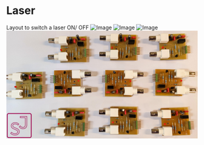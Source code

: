# Laser
Layout to switch a laser ON/ OFF
![Image](20230604-IMG_1215.jpg)
![Image](20230604-IMG_1216.jpg)
![Image](1687765367749.jpg)
![Image](platine.jpg)
